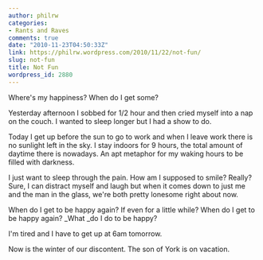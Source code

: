 ```yaml
---
author: philrw
categories:
- Rants and Raves
comments: true
date: "2010-11-23T04:50:33Z"
link: https://philrw.wordpress.com/2010/11/22/not-fun/
slug: not-fun
title: Not Fun
wordpress_id: 2880
---
```


Where's my happiness? When do I get some?

Yesterday afternoon I sobbed for 1/2 hour and then cried myself into a nap on the couch. I wanted to sleep longer but I had a show to do.

Today I get up before the sun to go to work and when I leave work there is no sunlight left in the sky. I stay indoors for 9 hours, the total amount of daytime there is nowadays. An apt metaphor for my waking hours to be filled with darkness.

I just want to sleep through the pain. How am I supposed to smile? Really? Sure, I can distract myself and laugh but when it comes down to just me and the man in the glass, we're both pretty lonesome right about now.

When do I get to be happy again? If even for a little while? When do I get to be happy again? _What _do I do to be happy?

I'm tired and I have to get up at 6am tomorrow.

Now is the winter of our discontent. The son of York is on vacation.
